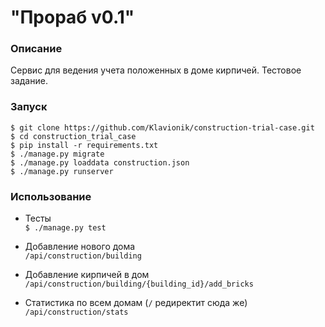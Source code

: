 # "Прораб v0.1"

### Описание

Сервис для ведения учета положенных в доме кирпичей. Тестовое задание.

### Запуск

`$ git clone https://github.com/Klavionik/construction-trial-case.git`  
`$ cd construction_trial_case`  
`$ pip install -r requirements.txt`  
`$ ./manage.py migrate`  
`$ ./manage.py loaddata construction.json`  
`$ ./manage.py runserver`

### Использование

* Тесты  
`$ ./manage.py test`

* Добавление нового дома  
`/api/construction/building`

* Добавление кирпичей в дом  
`/api/construction/building/{building_id}/add_bricks`

* Статистика по всем домам (`/` редиректит сюда же)  
`/api/construction/stats`
